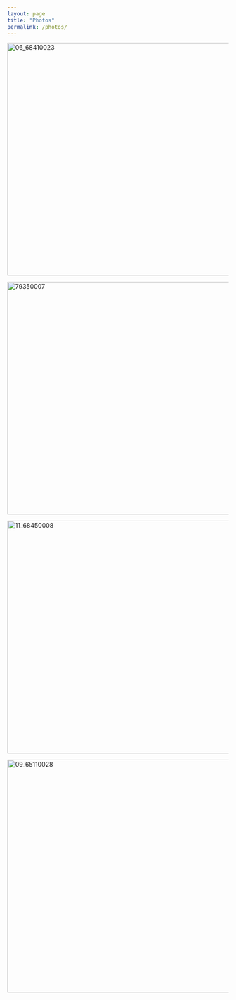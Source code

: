 ```yaml
---
layout: page
title: "Photos"
permalink: /photos/
---
```

<a data-flickr-embed="true" href="https://www.flickr.com/gp/147777791@N07/251309" title="06_68410023"><img src="https://live.staticflickr.com/65535/49353945731_8e009e94b3_c.jpg" width="800" height="530" alt="06_68410023"></a>

<a data-flickr-embed="true" href="https://www.flickr.com/photos/147777791@N07/49337271652/in/photolist-2iaLpYG" title="79350007"><img src="https://live.staticflickr.com/65535/49337271652_0bb598b7a9_c.jpg" width="800" height="530" alt="79350007"></a>

<a data-flickr-embed="true" href="https://www.flickr.com/gp/147777791@N07/Q56cQ2" title="11_68450008"><img src="https://live.staticflickr.com/65535/49353549783_702513c17d_h.jpg" width="800" height="530" alt="11_68450008"></a>

<a data-flickr-embed="true" href="https://www.flickr.com/photos/147777791@N07/49347944706/in/photolist-2ibH7GS" title="09_65110028"><img src="https://live.staticflickr.com/65535/49347944706_9ff375aa8e_c.jpg" width="800" height="530" alt="09_65110028"></a>
